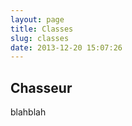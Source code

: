 ```yaml
---
layout: page
title: Classes
slug: classes
date: 2013-12-20 15:07:26
---
```


<h2 id="chasseur">Chasseur</h2>

blahblah
